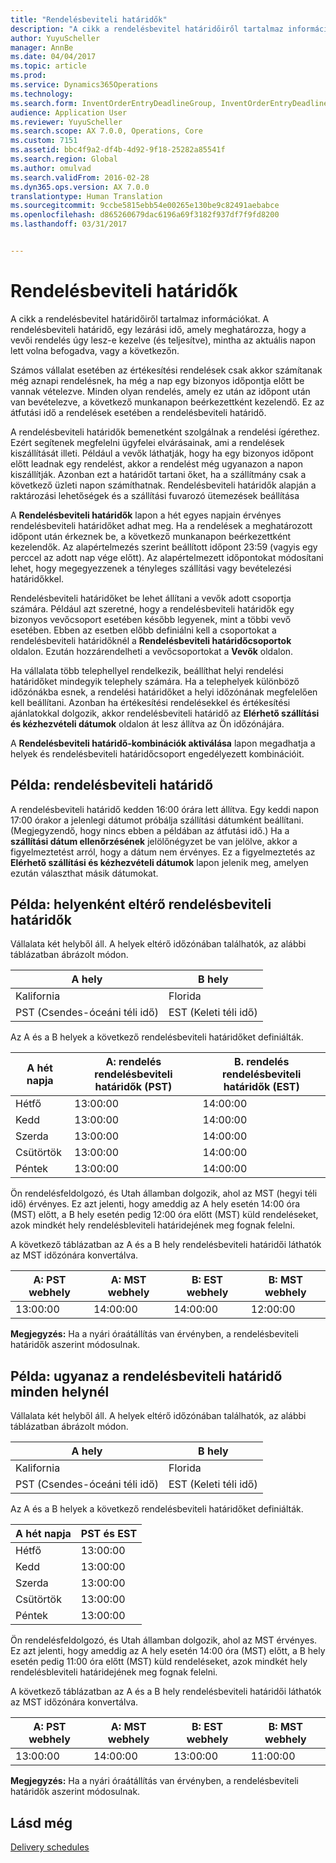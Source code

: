 ```yaml
---
title: "Rendelésbeviteli határidők"
description: "A cikk a rendelésbevitel határidőiről tartalmaz információkat. A rendelésbeviteli határidő, egy lezárási idő, amely meghatározza, hogy a vevői rendelés úgy lesz-e kezelve (és teljesítve), mintha az aktuális napon lett volna befogadva, vagy a következőn."
author: YuyuScheller
manager: AnnBe
ms.date: 04/04/2017
ms.topic: article
ms.prod: 
ms.service: Dynamics365Operations
ms.technology: 
ms.search.form: InventOrderEntryDeadlineGroup, InventOrderEntryDeadlineParameters, InventOrderEntryDeadlineTable
audience: Application User
ms.reviewer: YuyuScheller
ms.search.scope: AX 7.0.0, Operations, Core
ms.custom: 7151
ms.assetid: bbc4f9a2-df4b-4d92-9f18-25282a85541f
ms.search.region: Global
ms.author: omulvad
ms.search.validFrom: 2016-02-28
ms.dyn365.ops.version: AX 7.0.0
translationtype: Human Translation
ms.sourcegitcommit: 9ccbe5815ebb54e00265e130be9c82491aebabce
ms.openlocfilehash: d865260679dac6196a69f3182f937df7f9fd8200
ms.lasthandoff: 03/31/2017


---
```


# <a name="order-entry-deadlines"></a>Rendelésbeviteli határidők

A cikk a rendelésbevitel határidőiről tartalmaz információkat. A rendelésbeviteli határidő, egy lezárási idő, amely meghatározza, hogy a vevői rendelés úgy lesz-e kezelve (és teljesítve), mintha az aktuális napon lett volna befogadva, vagy a következőn.

Számos vállalat esetében az értékesítési rendelések csak akkor számítanak még aznapi rendelésnek, ha még a nap egy bizonyos időpontja előtt be vannak vételezve. Minden olyan rendelés, amely ez után az időpont után van bevételezve, a következő munkanapon beérkezettként kezelendő. Ez az átfutási idő a rendelések esetében a rendelésbeviteli határidő.  

A rendelésbeviteli határidők bemenetként szolgálnak a rendelési ígérethez. Ezért segítenek megfelelni ügyfelei elvárásainak, ami a rendelések kiszállítását illeti. Például a vevők láthatják, hogy ha egy bizonyos időpont előtt leadnak egy rendelést, akkor a rendelést még ugyanazon a napon kiszállítják. Azonban ezt a határidőt tartani őket, ha a szállítmány csak a következő üzleti napon számíthatnak. Rendelésbeviteli határidők alapján a raktározási lehetőségek és a szállítási fuvarozó ütemezések beállítása  

A **Rendelésbeviteli határidők** lapon a hét egyes napjain érvényes rendelésbeviteli határidőket adhat meg. Ha a rendelések a meghatározott időpont után érkeznek be, a következő munkanapon beérkezettként kezelendők. Az alapértelmezés szerint beállított időpont 23:59 (vagyis egy perccel az adott nap vége előtt). Az alapértelmezett időpontokat módosítani lehet, hogy megegyezzenek a tényleges szállítási vagy bevételezési határidőkkel.  

Rendelésbeviteli határidőket be lehet állítani a vevők adott csoportja számára. Például azt szeretné, hogy a rendelésbeviteli határidők egy bizonyos vevőcsoport esetében később legyenek, mint a többi vevő esetében. Ebben az esetben előbb definiálni kell a csoportokat a rendelésbeviteli határidőknél a **Rendelésbeviteli határidőcsoportok** oldalon. Ezután hozzárendelheti a vevőcsoportokat a **Vevők** oldalon.  

Ha vállalata több telephellyel rendelkezik, beállíthat helyi rendelési határidőket mindegyik telephely számára. Ha a telephelyek különböző időzónákba esnek, a rendelési határidőket a helyi időzónának megfelelően kell beállítani. Azonban ha értékesítési rendelésekkel és értékesítési ajánlatokkal dolgozik, akkor rendelésbeviteli határidő az **Elérhető szállítási és kézhezvételi dátumok** oldalon át lesz állítva az Ön időzónájára.  

A **Rendelésbeviteli határidő-kombinációk aktiválása** lapon megadhatja a helyek és rendelésbeviteli határidőcsoport engedélyezett kombinációit.

## <a name="example-order-entry-deadline"></a>Példa: rendelésbeviteli határidő
A rendelésbeviteli határidő kedden 16:00 órára lett állítva. Egy keddi napon 17:00 órakor a jelenlegi dátumot próbálja szállítási dátumként beállítani. (Megjegyzendő, hogy nincs ebben a példában az átfutási idő.) Ha a **szállítási dátum ellenőrzésének** jelölőnégyzet be van jelölve, akkor a figyelmeztetést arról, hogy a dátum nem érvényes. Ez a figyelmeztetés az **Elérhető szállítási és kézhezvételi dátumok** lapon jelenik meg, amelyen ezután választhat másik dátumokat.

## <a name="example-different-order-entry-deadlines-per-site"></a>Példa: helyenként eltérő rendelésbeviteli határidők
Vállalata két helyből áll. A helyek eltérő időzónában találhatók, az alábbi táblázatban ábrázolt módon.

| A hely                      | B hely                      |
|-----------------------------|-----------------------------|
| Kalifornia                  | Florida                     |
| PST (Csendes-óceáni téli idő) | EST (Keleti téli idő) |

Az A és a B helyek a következő rendelésbeviteli határidőket definiálták.

| A hét napja             | A: rendelés rendelésbeviteli határidők (PST) | B. rendelés rendelésbeviteli határidők (EST) |
|-----------------------------|--------------------------------|--------------------------------|
| Hétfő                      | 13:00:00                          | 14:00:00                          |
| Kedd                     | 13:00:00                          | 14:00:00                          |
| Szerda                   | 13:00:00                          | 14:00:00                          |
| Csütörtök                    | 13:00:00                          | 14:00:00                          |
| Péntek                      | 13:00:00                          | 14:00:00                          |

Ön rendelésfeldolgozó, és Utah államban dolgozik, ahol az MST (hegyi téli idő) érvényes. Ez azt jelenti, hogy ameddig az A hely esetén 14:00 óra (MST) előtt, a B hely esetén pedig 12:00 óra előtt (MST) küld rendeléseket, azok mindkét hely rendelésbleviteli határidejének meg fognak felelni.  

A következő táblázatban az A és a B hely rendelésbeviteli határidői láthatók az MST időzónára konvertálva.

| A: PST webhely         | A: MST webhely        | B: EST webhely           | B: MST webhely        |
|---------------------|--------------------|-----------------------|--------------------|
| 13:00:00               | 14:00:00              | 14:00:00                 | 12:00:00              |

**Megjegyzés:** Ha a nyári óraátállítás van érvényben, a rendelésbeviteli határidők aszerint módosulnak.

## <a name="example-same-order-entry-deadline-per-site"></a>Példa: ugyanaz a rendelésbeviteli határidő minden helynél
Vállalata két helyből áll. A helyek eltérő időzónában találhatók, az alábbi táblázatban ábrázolt módon.

| A hely                      | B hely                      |
|-----------------------------|-----------------------------|
| Kalifornia                  | Florida                     |
| PST (Csendes-óceáni téli idő) | EST (Keleti téli idő) |

Az A és a B helyek a következő rendelésbeviteli határidőket definiálták.

| A hét napja | PST és EST |
|-----------------|-------------|
| Hétfő          | 13:00:00       |
| Kedd         | 13:00:00       |
| Szerda       | 13:00:00       |
| Csütörtök        | 13:00:00       |
| Péntek          | 13:00:00       |

Ön rendelésfeldolgozó, és Utah államban dolgozik, ahol az MST érvényes. Ez azt jelenti, hogy ameddig az A hely esetén 14:00 óra (MST) előtt, a B hely esetén pedig 11:00 óra előtt (MST) küld rendeléseket, azok mindkét hely rendelésbleviteli határidejének meg fognak felelni. 

A következő táblázatban az A és a B hely rendelésbeviteli határidői láthatók az MST időzónára konvertálva.

| A: PST webhely         | A: MST webhely        | B: EST webhely           | B: MST webhely        |
|---------------------|--------------------|-----------------------|--------------------|
| 13:00:00               | 14:00:00              | 13:00:00                 | 11:00:00              |

**Megjegyzés:** Ha a nyári óraátállítás van érvényben, a rendelésbeviteli határidők aszerint módosulnak.

<a name="see-also"></a>Lásd még
--------

[Delivery schedules](delivery-schedules.md)


